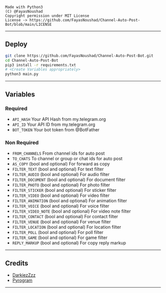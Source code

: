 ```
Made with Python3
(C) @FayasNoushad
Copyright permission under MIT License
License -> https://github.com/FayasNoushad/Channel-Auto-Post-Bot/blob/main/LICENSE
```

---

## Deploy

```sh
git clone https://github.com/FayasNoushad/Channel-Auto-Post-Bot.git
cd Channel-Auto-Post-Bot
pip3 install -r requirements.txt
# <Create Variables appropriately>
python3 main.py
```

---

## Variables

### Required

- `API_HASH` Your API Hash from my.telegram.org
- `API_ID` Your API ID from my.telegram.org
- `BOT_TOKEN` Your bot token from @BotFather

### Non Required

- `FROM_CHANNELS` From channel ids for auto post
- `TO_CHATS` To channel or group or chat ids for auto post
- `AS_COPY` (bool and optional) For forward as copy
- `FILTER_TEXT` (bool and optional) For text filter
- `FILTER_AUDIO` (bool and optional) For audio filter
- `FILTER_DOCUMENT` (bool and optional) For document filter
- `FILTER_PHOTO` (bool and optional) For photo filter
- `FILTER_STICKER` (bool and optional) For sticker filter
- `FILTER_VIDEO` (bool and optional) For video filter
- `FILTER_ANIMATION` (bool and optional) For animation filter
- `FILTER_VOICE` (bool and optional) For voice filter
- `FILTER_VIDEO_NOTE` (bool and optional) For video note filter
- `FILTER_CONTACT` (bool and optional) For contact filter
- `FILTER_VENUE` (bool and optional) For venue filter
- `FILTER_LOCATION` (bool and optional) For location filter
- `FILTER_POLL` (bool and optional) For poll filter
- `FILTER_GAME` (bool and optional) For game filter
- `REPLY_MARKUP` (bool and optional) For copy reply markup

---

## Credits

- [DarkiezZzz](https://github.com/Twilight-Killer)
- [Pyrogram](https://github.com/pyrogram/pyrogram)

---
